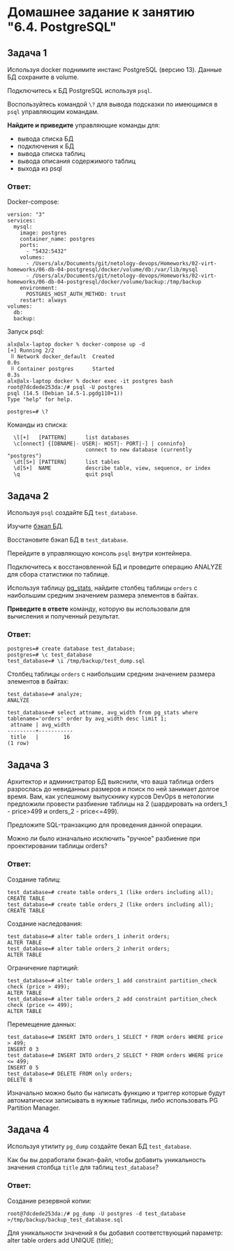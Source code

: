 # Домашнее задание к занятию "6.4. PostgreSQL"

## Задача 1

Используя docker поднимите инстанс PostgreSQL (версию 13). Данные БД сохраните в volume.

Подключитесь к БД PostgreSQL используя `psql`.

Воспользуйтесь командой `\?` для вывода подсказки по имеющимся в `psql` управляющим командам.

**Найдите и приведите** управляющие команды для:
- вывода списка БД
- подключения к БД
- вывода списка таблиц
- вывода описания содержимого таблиц
- выхода из psql

### Ответ:

Docker-compose:
```
version: "3"
services:
  mysql:
    image: postgres
    container_name: postgres
    ports:
      - "5432:5432"
    volumes:
      - /Users/alx/Documents/git/netology-devops/Homeworks/02-virt-homeworks/06-db-04-postgresql/docker/volume/db:/var/lib/mysql
      - /Users/alx/Documents/git/netology-devops/Homeworks/02-virt-homeworks/06-db-04-postgresql/docker/volume/backup:/tmp/backup
    environment:
      POSTGRES_HOST_AUTH_METHOD: trust
    restart: always
volumes:
  db:
  backup:
```
Запуск psql:
```
alx@alx-laptop docker % docker-compose up -d
[+] Running 2/2
 ⠿ Network docker_default  Created                                                              0.0s
 ⠿ Container postgres      Started                                                              0.3s
alx@alx-laptop docker % docker exec -it postgres bash
root@7dcdede253da:/# psql -U postgres
psql (14.5 (Debian 14.5-1.pgdg110+1))
Type "help" for help.

postgres=# \?
```
Команды из списка:
```
  \l[+]   [PATTERN]      list databases
  \c[onnect] {[DBNAME|- USER|- HOST|- PORT|-] | conninfo}
                         connect to new database (currently "postgres")
  \dt[S+] [PATTERN]      list tables
  \d[S+]  NAME           describe table, view, sequence, or index
  \q                     quit psql
```

## Задача 2

Используя `psql` создайте БД `test_database`.

Изучите [бэкап БД](https://github.com/netology-code/virt-homeworks/tree/master/06-db-04-postgresql/test_data).

Восстановите бэкап БД в `test_database`.

Перейдите в управляющую консоль `psql` внутри контейнера.

Подключитесь к восстановленной БД и проведите операцию ANALYZE для сбора статистики по таблице.

Используя таблицу [pg_stats](https://postgrespro.ru/docs/postgresql/12/view-pg-stats), найдите столбец таблицы `orders` 
с наибольшим средним значением размера элементов в байтах.

**Приведите в ответе** команду, которую вы использовали для вычисления и полученный результат.

### Ответ:

```
postgres=# create database test_database;
postgres=# \c test_database
test_database=# \i /tmp/backup/test_dump.sql
```
Столбец таблицы `orders` 
с наибольшим средним значением размера элементов в байтах:
```
test_database=# analyze;
ANALYZE

test_database=# select attname, avg_width from pg_stats where tablename='orders' order by avg_width desc limit 1;
 attname | avg_width 
---------+-----------
 title   |        16
(1 row)

```

## Задача 3

Архитектор и администратор БД выяснили, что ваша таблица orders разрослась до невиданных размеров и поиск по ней занимает долгое время. Вам, как успешному выпускнику курсов DevOps в нетологии предложили провести разбиение таблицы на 2 (шардировать на orders_1 - price>499 и orders_2 - price<=499).

Предложите SQL-транзакцию для проведения данной операции.

Можно ли было изначально исключить "ручное" разбиение при проектировании таблицы orders?

### Ответ:

Создание таблиц:
```
test_database=# create table orders_1 (like orders including all);
CREATE TABLE
test_database=# create table orders_2 (like orders including all);
CREATE TABLE
```
Создание наследования:
```
test_database=# alter table orders_1 inherit orders;
ALTER TABLE
test_database=# alter table orders_2 inherit orders;
ALTER TABLE
```
Ограничение партиций:
```
test_database=# alter table orders_1 add constraint partition_check check (price > 499);
ALTER TABLE
test_database=# alter table orders_2 add constraint partition_check check (price <= 499);
ALTER TABLE
```
Перемещение данных:
```
test_database=# INSERT INTO orders_1 SELECT * FROM orders WHERE price > 499;
INSERT 0 3
test_database=# INSERT INTO orders_2 SELECT * FROM orders WHERE price <= 499;
INSERT 0 5
test_database=# DELETE FROM only orders;
DELETE 8
```

Изначально можно было бы написать функцию и триггер которые будут автоматически записывать в нужные таблицы, либо использовать PG Partition Manager.

## Задача 4

Используя утилиту `pg_dump` создайте бекап БД `test_database`.

Как бы вы доработали бэкап-файл, чтобы добавить уникальность значения столбца `title` для таблиц `test_database`?

### Ответ:
Создание резервной копии:
```
root@7dcdede253da:/# pg_dump -U postgres -d test_database >/tmp/backup/backup_test_database.sql
```
Для уникальности значений я бы добавил соответствующий параметр:
alter table orders add UNIQUE (title);